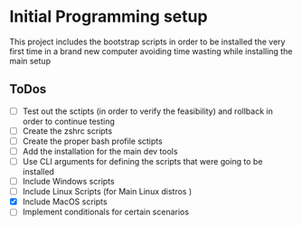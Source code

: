 # Initial Programming setup
This project includes the bootstrap scripts in order to be installed the very first time in a brand new computer avoiding time wasting while installing the main setup


## ToDos
- [ ] Test out the sctipts (in order to verify the feasibility) and rollback in order to continue testing
- [ ] Create the zshrc scripts
- [ ] Create the proper bash profile sctipts
- [ ] Add the installation for the main dev tools
- [ ] Use CLI arguments for defining the scripts that were going to be installed
- [ ] Include Windows scripts
- [ ] Include Linux Scripts (for Main Linux distros )
- [x] Include MacOS scripts
- [ ] Implement conditionals for certain scenarios
